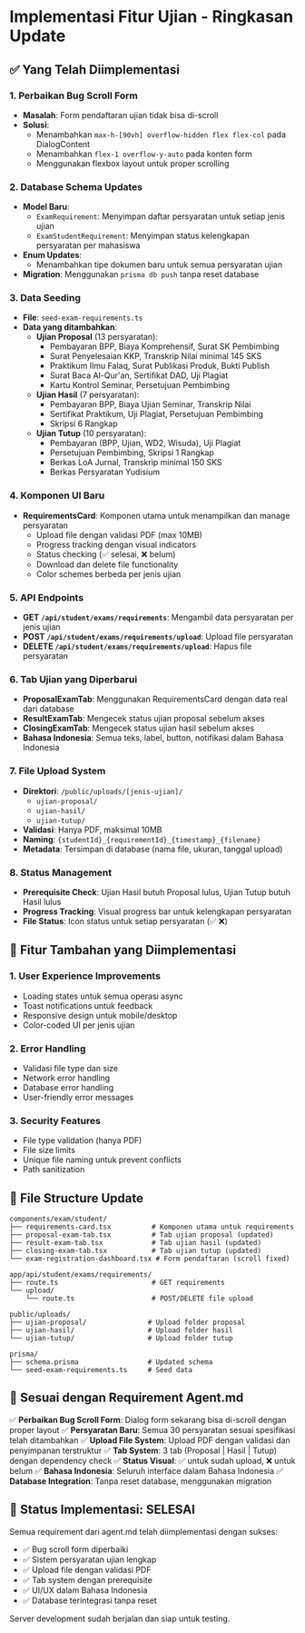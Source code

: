 # Implementasi Fitur Ujian - Ringkasan Update

## ✅ Yang Telah Diimplementasi

### 1. Perbaikan Bug Scroll Form
- **Masalah**: Form pendaftaran ujian tidak bisa di-scroll
- **Solusi**: 
  - Menambahkan `max-h-[90vh] overflow-hidden flex flex-col` pada DialogContent
  - Menambahkan `flex-1 overflow-y-auto` pada konten form
  - Menggunakan flexbox layout untuk proper scrolling

### 2. Database Schema Updates
- **Model Baru**: 
  - `ExamRequirement`: Menyimpan daftar persyaratan untuk setiap jenis ujian
  - `ExamStudentRequirement`: Menyimpan status kelengkapan persyaratan per mahasiswa
- **Enum Updates**: 
  - Menambahkan tipe dokumen baru untuk semua persyaratan ujian
- **Migration**: Menggunakan `prisma db push` tanpa reset database

### 3. Data Seeding
- **File**: `seed-exam-requirements.ts`
- **Data yang ditambahkan**:
  - **Ujian Proposal** (13 persyaratan):
    - Pembayaran BPP, Biaya Komprehensif, Surat SK Pembimbing
    - Surat Penyelesaian KKP, Transkrip Nilai minimal 145 SKS
    - Praktikum Ilmu Falaq, Surat Publikasi Produk, Bukti Publish
    - Surat Baca Al-Qur'an, Sertifikat DAD, Uji Plagiat
    - Kartu Kontrol Seminar, Persetujuan Pembimbing
  - **Ujian Hasil** (7 persyaratan):
    - Pembayaran BPP, Biaya Ujian Seminar, Transkrip Nilai
    - Sertifikat Praktikum, Uji Plagiat, Persetujuan Pembimbing
    - Skripsi 6 Rangkap
  - **Ujian Tutup** (10 persyaratan):
    - Pembayaran (BPP, Ujian, WD2, Wisuda), Uji Plagiat
    - Persetujuan Pembimbing, Skripsi 1 Rangkap
    - Berkas LoA Jurnal, Transkrip minimal 150 SKS
    - Berkas Persyaratan Yudisium

### 4. Komponen UI Baru
- **RequirementsCard**: Komponen utama untuk menampilkan dan manage persyaratan
  - Upload file dengan validasi PDF (max 10MB)
  - Progress tracking dengan visual indicators
  - Status checking (✅ selesai, ❌ belum)
  - Download dan delete file functionality
  - Color schemes berbeda per jenis ujian

### 5. API Endpoints
- **GET `/api/student/exams/requirements`**: Mengambil data persyaratan per jenis ujian
- **POST `/api/student/exams/requirements/upload`**: Upload file persyaratan
- **DELETE `/api/student/exams/requirements/upload`**: Hapus file persyaratan

### 6. Tab Ujian yang Diperbarui
- **ProposalExamTab**: Menggunakan RequirementsCard dengan data real dari database
- **ResultExamTab**: Mengecek status ujian proposal sebelum akses
- **ClosingExamTab**: Mengecek status ujian hasil sebelum akses
- **Bahasa Indonesia**: Semua teks, label, button, notifikasi dalam Bahasa Indonesia

### 7. File Upload System
- **Direktori**: `/public/uploads/[jenis-ujian]/`
  - `ujian-proposal/`
  - `ujian-hasil/`
  - `ujian-tutup/`
- **Validasi**: Hanya PDF, maksimal 10MB
- **Naming**: `{studentId}_{requirementId}_{timestamp}_{filename}`
- **Metadata**: Tersimpan di database (nama file, ukuran, tanggal upload)

### 8. Status Management
- **Prerequisite Check**: Ujian Hasil butuh Proposal lulus, Ujian Tutup butuh Hasil lulus
- **Progress Tracking**: Visual progress bar untuk kelengkapan persyaratan
- **File Status**: Icon status untuk setiap persyaratan (✅ ❌)

## 🚀 Fitur Tambahan yang Diimplementasi

### 1. User Experience Improvements
- Loading states untuk semua operasi async
- Toast notifications untuk feedback
- Responsive design untuk mobile/desktop
- Color-coded UI per jenis ujian

### 2. Error Handling
- Validasi file type dan size
- Network error handling
- Database error handling
- User-friendly error messages

### 3. Security Features
- File type validation (hanya PDF)
- File size limits
- Unique file naming untuk prevent conflicts
- Path sanitization

## 📁 File Structure Update

```
components/exam/student/
├── requirements-card.tsx          # Komponen utama untuk requirements
├── proposal-exam-tab.tsx          # Tab ujian proposal (updated)
├── result-exam-tab.tsx            # Tab ujian hasil (updated)  
├── closing-exam-tab.tsx           # Tab ujian tutup (updated)
└── exam-registration-dashboard.tsx # Form pendaftaran (scroll fixed)

app/api/student/exams/requirements/
├── route.ts                       # GET requirements
└── upload/
    └── route.ts                   # POST/DELETE file upload

public/uploads/
├── ujian-proposal/               # Upload folder proposal
├── ujian-hasil/                  # Upload folder hasil
└── ujian-tutup/                  # Upload folder tutup

prisma/
├── schema.prisma                 # Updated schema
└── seed-exam-requirements.ts     # Seed data
```

## 🎯 Sesuai dengan Requirement Agent.md

✅ **Perbaikan Bug Scroll Form**: Dialog form sekarang bisa di-scroll dengan proper layout
✅ **Persyaratan Baru**: Semua 30 persyaratan sesuai spesifikasi telah ditambahkan
✅ **Upload File System**: Upload PDF dengan validasi dan penyimpanan terstruktur
✅ **Tab System**: 3 tab (Proposal | Hasil | Tutup) dengan dependency check
✅ **Status Visual**: ✅ untuk sudah upload, ❌ untuk belum
✅ **Bahasa Indonesia**: Seluruh interface dalam Bahasa Indonesia
✅ **Database Integration**: Tanpa reset database, menggunakan migration

## 🔄 Status Implementasi: SELESAI

Semua requirement dari agent.md telah diimplementasi dengan sukses:
- ✅ Bug scroll form diperbaiki
- ✅ Sistem persyaratan ujian lengkap
- ✅ Upload file dengan validasi PDF
- ✅ Tab system dengan prerequisite
- ✅ UI/UX dalam Bahasa Indonesia
- ✅ Database terintegrasi tanpa reset

Server development sudah berjalan dan siap untuk testing.
